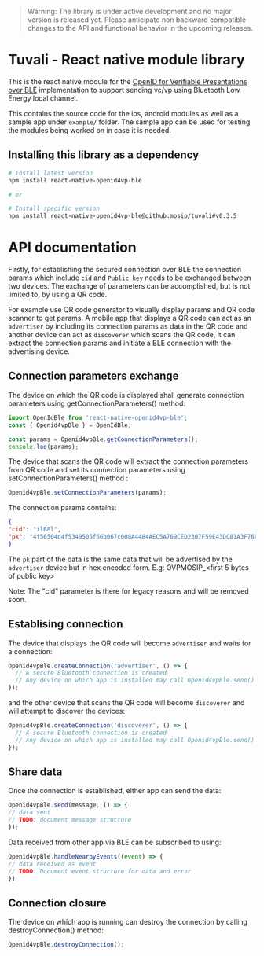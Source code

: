 
> Warning: The library is under active development and no major version is released yet. Please anticipate non backward compatible changes to the API and functional behavior in the upcoming releases.

# Tuvali - React native module library
This is the react native module for the [OpenID for Verifiable Presentations over BLE](https://tlodderstedt.github.io/openid-for-verifiable-presentations-offline-1_0-00.html) implementation to support sending vc/vp using Bluetooth Low Energy local channel. 

This contains the source code for the ios, android modules as well as a sample app under `example/` folder. The sample app can be used for testing the modules being worked on in case it is needed.

## Installing this library as a dependency

```bash
# Install latest version
npm install react-native-openid4vp-ble

# or

# Install specific version
npm install react-native-openid4vp-ble@github:mosip/tuvali#v0.3.5
```

# API documentation
Firstly, for establishing the secured connection over BLE the connection params which include `cid` and `Public key` needs to be exchanged between two devices. The exchange of parameters can be accomplished, but is not limited to, by using a QR code.

For example use QR code generator to visually display params and QR code scanner to get params. A mobile app that displays a QR code can act as an `advertiser` by including its connection params as data in the QR code and another device can act as `discoverer` which scans the QR code, it can extract the connection params and initiate a BLE connection with the advertising device.

## Connection parameters exchange
The device on which the QR code is displayed shall generate connection parameters using getConnectionParameters() method:

```typescript
import OpenIdBle from 'react-native-openid4vp-ble';
const { Openid4vpBle } = OpenIdBle;

const params = Openid4vpBle.getConnectionParameters();
console.log(params);
```

The device that scans the QR code will extract the connection parameters from QR code and set its connection parameters using setConnectionParameters() method :

```typescript
Openid4vpBle.setConnectionParameters(params);
```
The connection params contains:

```json
{
"cid": "ilB8l",
"pk": "4f56504d4f5349505f66b067c008A4484AEC5A769CED2307F59E43DC81A3F768"
}
```
The `pk` part of the data is the same data that will be advertised by the `advertiser` device but in hex encoded form. 
E.g: OVPMOSIP_<first 5 bytes of public key>

Note: The "cid" parameter is there for legacy reasons and will be removed soon.

## Establising connection

The device that displays the QR code will become `advertiser` and waits for a connection:

```typescript
Openid4vpBle.createConnection('advertiser', () => {
  // A secure Bluetooth connection is created
  // Any device on which app is installed may call Openid4vpBle.send()
});
```

and the other device that scans the QR code will become `discoverer` and will attempt to discover the devices:

```typescript
Openid4vpBle.createConnection('discoverer', () => {
  // A secure Bluetooth connection is created
  // Any device on which app is installed may call Openid4vpBle.send()
});
```

## Share data

Once the connection is established, either app can send the data:

```typescript
Openid4vpBle.send(message, () => {
// data sent
// TODO: document message structure
});
```

Data received from other app via BLE can be subscribed to using:
```typescript
Openid4vpBle.handleNearbyEvents((event) => {
// data received as event
// TODO: Document event structure for data and error
})
```

## Connection closure

The device on which app is running can destroy the connection by calling destroyConnection() method:

```typescript
Openid4vpBle.destroyConnection();
```
